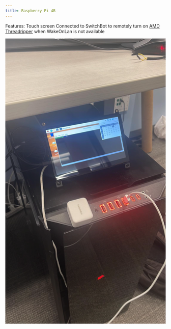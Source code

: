 ```yaml
---
title: Raspberry Pi 4B
---
```



Features: Touch screen
Connected to SwitchBot to remotely turn on [AMD Threadripper](notes/AMD%20Threadripper.md) when WakeOnLan is not available

![](notes/images/raspberry-pi4b.png)
